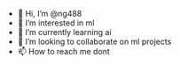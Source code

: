 - 👋 Hi, I’m @ng488
- 👀 I’m interested in ml
- 🌱 I’m currently learning ai
- 💞️ I’m looking to collaborate on ml projects
- 📫 How to reach me dont

<!---
ng488/ng488 is a ✨ special ✨ repository because its `README.md` (this file) appears on your GitHub profile.
You can click the Preview link to take a look at your changes.
--->

